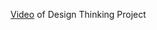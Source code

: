 [Video](https://drive.google.com/file/d/1LvJhssDh4RJOZLKDv5z8sFjedmDVZhKP/view?usp=drive_link) of Design Thinking Project
